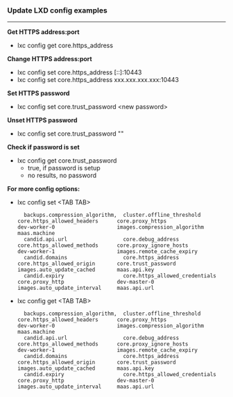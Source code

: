 ### Update LXD config examples ###
----
**Get HTTPS address:port**
 * lxc config get core.https_address


**Change HTTPS address:port**
  * lxc config set core.https_address [::]:10443
  * lxc config set core.https_address xxx.xxx.xxx.xxx:10443  


**Set HTTPS password**
   * lxc config set core.trust_password &lt;new password&gt;

**Unset HTTPS password**   
   * lxc config set core.trust_password  ""

**Check if password is set**
  * lxc config get core.trust_password
    * true, if password is setup
    * no results, no password


**For more config options:**
* lxc config set &lt;TAB TAB&gt;

        backups.compression_algorithm,  cluster.offline_threshold       core.https_allowed_headers      core.proxy_https                dev-worker-0                    images.compression_algorithm    maas.machine
        candid.api.url                  core.debug_address              core.https_allowed_methods      core.proxy_ignore_hosts         dev-worker-1                    images.remote_cache_expiry      
        candid.domains                  core.https_address              core.https_allowed_origin       core.trust_password             images.auto_update_cached       maas.api.key                    
        candid.expiry                   core.https_allowed_credentials  core.proxy_http                 dev-master-0                    images.auto_update_interval     maas.api.url                    

* lxc config get &lt;TAB TAB&gt;

        backups.compression_algorithm,  cluster.offline_threshold       core.https_allowed_headers      core.proxy_https                dev-worker-0                    images.compression_algorithm    maas.machine
        candid.api.url                  core.debug_address              core.https_allowed_methods      core.proxy_ignore_hosts         dev-worker-1                    images.remote_cache_expiry      
        candid.domains                  core.https_address              core.https_allowed_origin       core.trust_password             images.auto_update_cached       maas.api.key                    
        candid.expiry                   core.https_allowed_credentials  core.proxy_http                 dev-master-0                    images.auto_update_interval     maas.api.url                    
